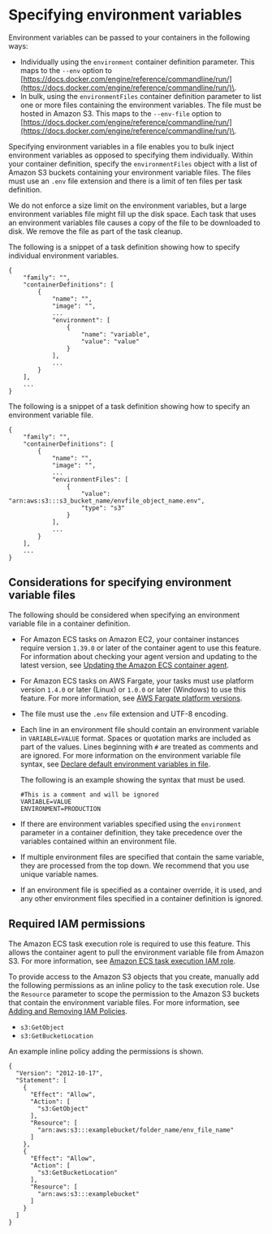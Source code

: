 # Specifying environment variables<a name="taskdef-envfiles"></a>

Environment variables can be passed to your containers in the following ways:
+ Individually using the `environment` container definition parameter\. This maps to the `--env` option to [https://docs.docker.com/engine/reference/commandline/run/](https://docs.docker.com/engine/reference/commandline/run/)\.
+ In bulk, using the `environmentFiles` container definition parameter to list one or more files containing the environment variables\. The file must be hosted in Amazon S3\. This maps to the `--env-file` option to [https://docs.docker.com/engine/reference/commandline/run/](https://docs.docker.com/engine/reference/commandline/run/)\.

Specifying environment variables in a file enables you to bulk inject environment variables as opposed to specifying them individually\. Within your container definition, specify the `environmentFiles` object with a list of Amazon S3 buckets containing your environment variable files\. The files must use an `.env` file extension and there is a limit of ten files per task definition\.

We do not enforce a size limit on the environment variables, but a large environment variables file might fill up the disk space\. Each task that uses an environment variables file causes a copy of the file to be downloaded to disk\. We remove the file as part of the task cleanup\. 

The following is a snippet of a task definition showing how to specify individual environment variables\.

```
{
    "family": "",
    "containerDefinitions": [
        {
            "name": "",
            "image": "",
            ...
            "environment": [
                {
                    "name": "variable",
                    "value": "value"
                }
            ],
            ...
        }
    ],
    ...
}
```

The following is a snippet of a task definition showing how to specify an environment variable file\.

```
{
    "family": "",
    "containerDefinitions": [
        {
            "name": "",
            "image": "",
            ...
            "environmentFiles": [
                {
                    "value": "arn:aws:s3:::s3_bucket_name/envfile_object_name.env",
                    "type": "s3"
                }
            ],
            ...
        }
    ],
    ...
}
```

## Considerations for specifying environment variable files<a name="taskdef-envfiles-considerations"></a>

The following should be considered when specifying an environment variable file in a container definition\.
+ For Amazon ECS tasks on Amazon EC2, your container instances require version `1.39.0` or later of the container agent to use this feature\. For information about checking your agent version and updating to the latest version, see [Updating the Amazon ECS container agent](ecs-agent-update.md)\.
+ For Amazon ECS tasks on AWS Fargate, your tasks must use platform version `1.4.0` or later \(Linux\) or `1.0.0` or later \(Windows\) to use this feature\. For more information, see [AWS Fargate platform versions](platform_versions.md)\.
+ The file must use the `.env` file extension and UTF\-8 encoding\.
+ Each line in an environment file should contain an environment variable in `VARIABLE=VALUE` format\. Spaces or quotation marks are included as part of the values\. Lines beginning with `#` are treated as comments and are ignored\. For more information on the environment variable file syntax, see [Declare default environment variables in file](https://docs.docker.com/compose/env-file/)\.

  The following is an example showing the syntax that must be used\.

  ```
  #This is a comment and will be ignored
  VARIABLE=VALUE
  ENVIRONMENT=PRODUCTION
  ```
+ If there are environment variables specified using the `environment` parameter in a container definition, they take precedence over the variables contained within an environment file\.
+ If multiple environment files are specified that contain the same variable, they are processed from the top down\. We recommend that you use unique variable names\.
+ If an environment file is specified as a container override, it is used, and any other environment files specified in a container definition is ignored\.

## Required IAM permissions<a name="taskdef-envfiles-iam"></a>

The Amazon ECS task execution role is required to use this feature\. This allows the container agent to pull the environment variable file from Amazon S3\. For more information, see [Amazon ECS task execution IAM role](task_execution_IAM_role.md)\.

To provide access to the Amazon S3 objects that you create, manually add the following permissions as an inline policy to the task execution role\. Use the `Resource` parameter to scope the permission to the Amazon S3 buckets that contain the environment variable files\. For more information, see [Adding and Removing IAM Policies](https://docs.aws.amazon.com/IAM/latest/UserGuide/access_policies_manage-attach-detach.html)\.
+ `s3:GetObject`
+ `s3:GetBucketLocation`

An example inline policy adding the permissions is shown\.

```
{
  "Version": "2012-10-17",
  "Statement": [
    {
      "Effect": "Allow",
      "Action": [
        "s3:GetObject"
      ],
      "Resource": [
        "arn:aws:s3:::examplebucket/folder_name/env_file_name"
      ]
    },
    {
      "Effect": "Allow",
      "Action": [
        "s3:GetBucketLocation"
      ],
      "Resource": [
        "arn:aws:s3:::examplebucket"
      ]
    }
  ]
}
```